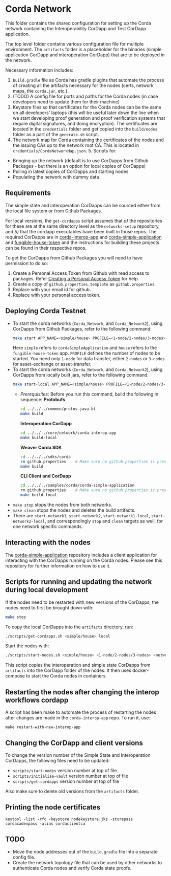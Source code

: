 <!--
 Copyright IBM Corp. All Rights Reserved.

 SPDX-License-Identifier: CC-BY-4.0
 -->
# Corda Network

This folder contains the shared configuration for setting up the Corda network
containing the Interoperability CorDapp and Test CorDapp application.

The top level folder contains various configuration file for multiple
environment. The `artifacts` folder is a placeholder for the binaries (simple
application CorDapp and interoperation CorDapp) that are to be deployed in the
network.

Necessary information includes:

1. `build.gradle` file as Corda has gradle plugins that automate the process of
   creating all the artifacts necessary for the nodes (certs, network maps, the
   `corda.jar`, etc.).
2. (TODO) A config file for ports and paths for the Corda nodes (in case
   developers need to update them for their machine)
3. Keystore files so that certificates for the Corda nodes can be the
   same on all developers' laptops (this will be useful later down the line when
   we start developing proof generation and proof verification systems that
   require digital signatures, and doing encryption). The certificates are
   located in the `credentials` folder and get copied into the `build/nodes`
   folder as a part of the `generate.sh` script.
4. The network map for Corda containing the certificates of the nodes and the
   issuing CAs up to the network root CA. This is located in
   `credentials/CordaNetworkMap.json`. 5. Scripts for:

-   Bringing up the network (default is to use CorDapps from Github Packages - but
    there is an option for local copies of CorDapps)
-   Pulling in latest copies of CorDapps and starting nodes
-   Populating the network with dummy data

## Requirements

The simple state and interoperation CorDapps can be sourced either from the
local file system or from Github Packages.

For local versions, the `get-cordapps` script assumes that _a)_ the repositories
for these are at the same directory level as the `networks-setup` repository,
and _b)_ that the cordapp executables have been built in those repos. The
required CorDapps are in
[corda-interop-app](../../../core/network/corda-interop-app) and
[corda-simple-application](../../../samples/corda/corda-simple-application) and
[fungible-house-token](../../../samples/corda/fungible-house-token)
and the instructions for building these projects can be found in their
respective repos.

To get the CorDapps from Github Packages you will need to have permission to do so:

1) Create a Personal Access Token from Github with read access to packages. Refer [Creating a Personal Access Token](https://docs.github.com/en/github/authenticating-to-github/keeping-your-account-and-data-secure/creating-a-personal-access-token) for help.
2) Create a copy of `github.properties.template` as `github.properties`.
3) Replace <GITHUB Email> with your email id for github.
4) Replace <GITHUB Personal Access Token> with your personal access token.

## Deploying Corda Testnet

- To start the corda networks (`Corda_Network`, and `Corda_Network2`), using CorDapps from Github Packages, refer to the following command:
  ```bash
  make start APP_NAME=<simple/house> PROFILE=<1-node/2-nodes/3-nodes>
  ```
  Here `simple` refers to `cordaSimpleApplication` and `house` refers to the `fungible-house-token` app.
  `PROFILE` defines the number of nodes to be started. You need only `1-node` for data transfer, either `2-nodes` or `3-nodes` for asset-exchange or asset-transfer.
- To start the corda networks (`Corda_Network`, and `Corda_Network2`), using CorDapps from locally built jars, refer to the following command:
  ```bash
  make start-local APP_NAME=<simple/house> PROFILE=<1-node/2-nodes/3-nodes>
  ```
  * _Prerequisites_: Before you run this command, build the following in sequence:
    **Protobufs**
    ```bash
    cd ../../../common/protos-java-kt
    make build
    ```
    **Interoperation CorDapp**
    ```bash
    cd ../../../core/network/corda-interop-app
    make build-local
    ```
    **Weaver Corda SDK**
    ```bash
    cd ../../../sdks/corda
    rm github.properties    # Make sure no github.properties is present.
    make build
    ```
    **CLI Client and CorDapp**
    ```bash
    cd ../../../samples/corda/corda-simple-application
    rm github.properties    # Make sure no github.properties is present.
    make build-local
    ```
-   `make stop` stops the nodes from both networks.
-   `make clean` stops the nodes and deletes the build artifacts.
- There are `start-network1`, `start-network2`, `start-network1-local`, `start-network2-local`, and correspondingly `stop` and `clean` targets as well, for one network specific commands.




## Interacting with the nodes

The [corda-simple-application](../../../samples/corda/corda-simple-application)
repository includes a client application for interacting with the CorDapps
running on the Corda nodes. Please see this repository for further information
on how to use it.

## Scripts for running and updating the network during local development

If the nodes need to be restarted with new versions of the CorDapps, the nodes
need to first be brought down with:

```bash
make stop
```

To copy the local CorDapps into the `artifacts` directory, run:

```bash
./scripts/get-cordapps.sh <simple/house> local
```

Start the nodes with:

```bash
./scripts/start-nodes.sh <simple/house> <1-node/2-nodes/3-nodes> <network-name>
```

This script copies the interoperation and simple state CorDapps
from `artifacts` into the CorDapp folder of the nodes. It then uses
docker-compose to start the Corda nodes in containers.

## Restarting the nodes after changing the interop workflows cordapp

A script has been make to automate the process of restarting the nodes after
changes are made in the `corda-interop-app` repo. To run it, use:

```
make restart-with-new-interop-app
```

## Changing the CorDapp and client versions

To change the version number of the Simple State and Interoperation CorDapps,
the following files need to be updated:

-   `scripts/start-nodes` version number at top of file
-   `scripts/initialise-vault` version number at top of file
-   `scripts/get-cordapps` version number at top of file

Also make sure to delete old versions from the `artifacts` folder.

## Printing the node certificates

```
keytool -list -rfc -keystore nodekeystore.jks -storepass cordacadevpass -alias cordaclientca
```

## TODO

-   Move the node addresses out of the `build.gradle` file into a separate config
    file.
-   Create the network topology file that can be used by other networks to
    authenticate Corda nodes and verify Corda state proofs.
